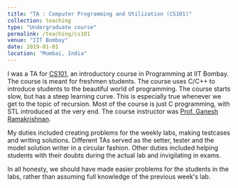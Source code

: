 ```yaml
---
title: "TA : Computer Programming and Utilization (CS101)"
collection: teaching
type: "Undergraduate course"
permalink: /teaching/cs101
venue: "IIT Bombay"
date: 2019-01-01
location: "Mumbai, India"
---
```


I was a TA for [CS101](https://www.cse.iitb.ac.in/~cs101/), an introductory course in Programming at IIT Bombay. The course is meant for freshmen students. The course uses C/C++ to introduce students to the beautiful world of programming. The course starts slow, but has a steep learning curve. This is especially true whenever we get to the topic of recursion. Most of the course is just C programming, with STL introduced at the very end.
The course instructor was [Prof. Ganesh Ramakrishnan](https://www.cse.iitb.ac.in/~ganesh/).

My duties included creating problems for the weekly labs, making testcases and writing solutions. Different TAs served as the setter, tester and the model solution writer in a circular fashion. Other duties included helping students with their doubts during the actual lab and invigilating in exams.

In all honesty, we should have made easier problems for the students in the labs, rather than assuming full knowledge of the previous week's lab.
